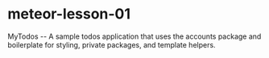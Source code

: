 # meteor-lesson-01
MyTodos -- A sample todos application that uses the accounts package and boilerplate for styling, private packages, and template helpers. 
